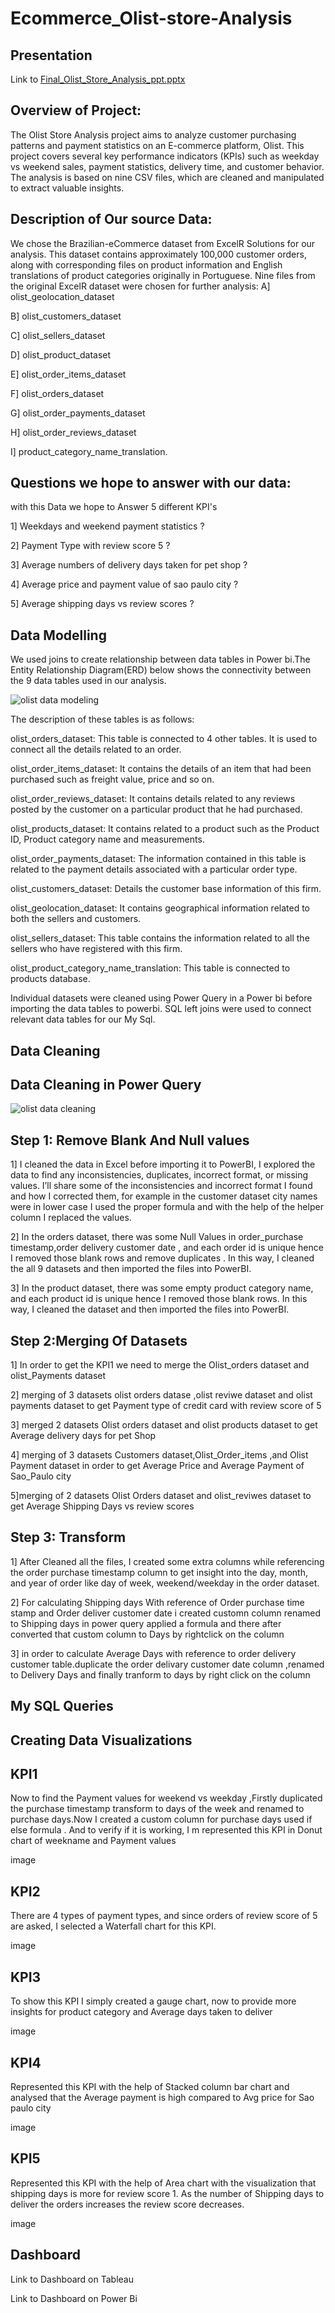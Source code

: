 # Ecommerce_Olist-store-Analysis

## Presentation
Link to [Final_Olist_Store_Analysis_ppt.pptx](https://github.com/user-attachments/files/16862979/Final_Olist_Store_Analysis_ppt.pptx)

## Overview of Project:

The Olist Store Analysis project aims to analyze customer purchasing patterns and payment statistics on an E-commerce platform, Olist. This project covers several key performance indicators (KPIs) such as weekday vs weekend sales, payment statistics, delivery time, and customer behavior. The analysis is based on nine CSV files, which are cleaned and manipulated to extract valuable insights.

## Description of Our source Data:

We chose the Brazilian-eCommerce dataset from ExcelR Solutions for our analysis. This dataset contains approximately 100,000 customer orders, along with corresponding files on product information and English translations of product categories originally in Portuguese. Nine files from the original ExcelR dataset were chosen for further analysis: A] olist_geolocation_dataset

B] olist_customers_dataset

C] olist_sellers_dataset

D] olist_product_dataset

E] olist_order_items_dataset

F] olist_orders_dataset

G] olist_order_payments_dataset

H] olist_order_reviews_dataset

I] product_category_name_translation.

## Questions we hope to answer with our data:

with this Data we hope to Answer 5 different KPI's

1] Weekdays and weekend payment statistics ?

2] Payment Type with review score 5 ?

3] Average numbers of delivery days taken for pet shop ?

4] Average price and payment value of sao paulo city ?

5] Average shipping days vs review scores ?

## Data Modelling

We used joins to create relationship between data tables in Power bi.The Entity Relationship Diagram(ERD) below shows the connectivity between the 9 data tables used in our analysis.

![olist data modeling](https://github.com/user-attachments/assets/8b545b52-a879-4a27-bc17-c96d8aa17837)

The description of these tables is as follows:

olist_orders_dataset: This table is connected to 4 other tables. It is used to connect all the details related to an order.

olist_order_items_dataset: It contains the details of an item that had been purchased such as freight value, price and so on.

olist_order_reviews_dataset: It contains details related to any reviews posted by the customer on a particular product that he had purchased.

olist_products_dataset: It contains related to a product such as the Product ID, Product category name and measurements.

olist_order_payments_dataset: The information contained in this table is related to the payment details associated with a particular order type.

olist_customers_dataset: Details the customer base information of this firm.

olist_geolocation_dataset: It contains geographical information related to both the sellers and customers.

olist_sellers_dataset: This table contains the information related to all the sellers who have registered with this firm.

olist_product_category_name_translation: This table is connected to products database.

Individual datasets were cleaned using Power Query in a Power bi before importing the data tables to powerbi. SQL left joins were used to connect relevant data tables for our My Sql.

## Data Cleaning

## Data Cleaning in Power Query

![olist data cleaning](https://github.com/user-attachments/assets/9ee0e30c-c36d-4c90-98d1-8a8a8b522751)

## Step 1: Remove Blank And Null values

1] I cleaned the data in Excel before importing it to PowerBI, I explored the data to find any inconsistencies, duplicates, incorrect format, or missing values. I’ll share some of the inconsistencies and incorrect format I found and how I corrected them, for example in the customer dataset city names were in lower case I used the proper formula and with the help of the helper column I replaced the values.

2] In the orders dataset, there was some Null Values in order_purchase timestamp,order delivery customer date , and each order id is unique hence I removed those blank rows and remove duplicates . In this way, I cleaned the all 9 datasets and then imported the files into PowerBI.

3] In the product dataset, there was some empty product category name, and each product id is unique hence I removed those blank rows. In this way, I cleaned the dataset and then imported the files into PowerBI.

## Step 2:Merging Of Datasets

1] In order to get the KPI1 we need to merge the Olist_orders dataset and olist_Payments dataset

2] merging of 3 datasets olist orders datase ,olist reviwe dataset and olist payments dataset to get Payment type of credit card with review score of 5

3] merged 2 datasets Olist orders dataset and olist products dataset to get Average delivery days for pet Shop

4] merging of 3 datasets Customers dataset,Olist_Order_items ,and Olist Payment dataset in order to get Average Price and Average Payment of Sao_Paulo city

5]merging of 2 datasets Olist Orders dataset and olist_reviwes dataset to get Average Shipping Days vs review scores

## Step 3: Transform

1] After Cleaned all the files, I created some extra columns while referencing the order purchase timestamp column to get insight into the day, month, and year of order like day of week, weekend/weekday in the order dataset.

2] For calculating Shipping days With reference of Order purchase time stamp and Order deliver customer date i created customn column renamed to Shipping days in power query applied a formula and there after converted that custom column to Days by rightclick on the column

3] in order to calculate Average Days with reference to order delivery customer table.duplicate the order delivary customer date column ,renamed to Delivery Days and finally tranform to days by right click on the column

## My SQL Queries
      


## Creating Data Visualizations

## KPI1
Now to find the Payment values for weekend vs weekday ,Firstly duplicated the purchase timestamp transform to days of the week and renamed to purchase days.Now I created a custom column for purchase days used if else formula . And to verify if it is working, I m represented this KPI in Donut chart of weekname and Payment values

image

## KPI2
There are 4 types of payment types, and since orders of review score of 5 are asked, I selected a Waterfall chart for this KPI.

image

## KPI3
To show this KPI I simply created a gauge chart, now to provide more insights for product category and Average days taken to deliver

image

## KPI4
Represented this KPI with the help of Stacked column bar chart and analysed that the Average payment is high compared to Avg price for Sao paulo city

image

## KPI5
Represented this KPI with the help of Area chart with the visualization that shipping days is more for review score 1. As the number of Shipping days to deliver the orders increases the review score decreases.

image

## Dashboard
Link to Dashboard on Tableau

Link to Dashboard on Power Bi
